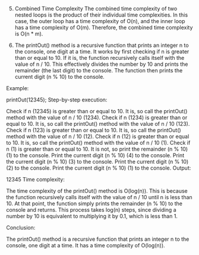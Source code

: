 5. Combined Time Complexity
The combined time complexity of two nested loops is the product of their individual time complexities. In this case, the outer loop has a time complexity of O(n), and the inner loop has a time complexity of O(m). Therefore, the combined time complexity is O(n * m).

7. The printOut() method is a recursive function that prints an integer n to the console, one digit at a time. It works by first checking if n is greater than or equal to 10. If it is, the function recursively calls itself with the value of n / 10. This effectively divides the number by 10 and prints the remainder (the last digit) to the console. The function then prints the current digit (n % 10) to the console.

Example:

printOut(12345);
Step-by-step execution:

Check if n (12345) is greater than or equal to 10. It is, so call the printOut() method with the value of n / 10 (1234).
Check if n (1234) is greater than or equal to 10. It is, so call the printOut() method with the value of n / 10 (123).
Check if n (123) is greater than or equal to 10. It is, so call the printOut() method with the value of n / 10 (12).
Check if n (12) is greater than or equal to 10. It is, so call the printOut() method with the value of n / 10 (1).
Check if n (1) is greater than or equal to 10. It is not, so print the remainder (n % 10) (1) to the console.
Print the current digit (n % 10) (4) to the console.
Print the current digit (n % 10) (3) to the console.
Print the current digit (n % 10) (2) to the console.
Print the current digit (n % 10) (1) to the console.
Output:

12345
Time complexity:

The time complexity of the printOut() method is O(log(n)). This is because the function recursively calls itself with the value of n / 10 until n is less than 10. At that point, the function simply prints the remainder (n % 10) to the console and returns. This process takes log(n) steps, since dividing a number by 10 is equivalent to multiplying it by 0.1, which is less than 1.

Conclusion:

The printOut() method is a recursive function that prints an integer n to the console, one digit at a time. It has a time complexity of O(log(n)).